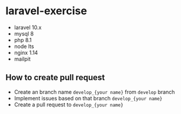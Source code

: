 # laravel-exercise

- laravel 10.x
- mysql 8
- php 8.1
- node lts
- nginx 1.14
- mailpit

## How to create pull request

 - Create an branch name `develop_{your name}` from `develop` branch
 - Implement issues based on that branch `develop_{your name}`
 - Create a pull request to `develop_{your name}`

